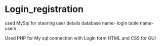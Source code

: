 # Login_registration
 used MySql for staoring user details
 database name- login
 table name- users
 
 Used PHP for My sql connection with Login form
 HTML and CSS for GUI
 
